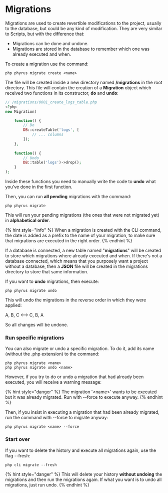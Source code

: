 # Migrations

Migrations are used to create revertible modifications to the project, usually to the database, but could be any kind of modification. They are very similar to Scripts, but with the difference that:

* Migrations can be done and undone.
* Migrations are stored in the database to remember which one was already executed and when.

To create a migration use the command:

```
php phyrus migrate create <name>
```

The file will be created inside a new directory named **/migrations** in the root directory. This file will contain the creation of a **Migration** object which received two functions in its constructor, **do** and **undo**:

```php
// /migrations/0001_create_logs_table.php
<?php
new Migration(

    function() {
        // Do
        DB::createTable('logs', [
            // ... columns
        ]);
    },
    
    function() {
        // Undo
        DB::table('logs')->drop();
    }
);
```

Inside these functions you need to manually write the code to **undo** what you've done in the first function.

Then, you can run **all pending** migrations with the command:

```
php phyrus migrate
```

This will run your pending migrations (the ones that were not migrated yet) in **alphabetical order**.

{% hint style="info" %}
When a migration is created with the CLI command, the date is added as a prefix to the name of your migration, to make sure that migrations are executed in the right order.
{% endhint %}

If a database is connected, a new table named "**migrations**" will be created to store which migrations where already executed and when. If there's not a database connected, which means that you purposely want a project without a database, then a **JSON** file will be created in the migrations directory to store that same information.

If you want to **undo** migrations, then execute:

```
php phyrus migrate undo
```

This will undo the migrations in the reverse order in which they were applied:

A, B, C <--> C, B, A

So all changes will be undone.

### Run specific migrations

You can also migrate or undo a specific migration. To do it, add its name (without the .php extension) to the command:

```
php phyrus migrate <name>
php phyrus migrate undo <name>
```

However, if you try to do or undo a migration that had already been executed, you will receive a warning message:

{% hint style="danger" %}
The migration '\<name>' wants to be executed but it was already migrated. Run with --force to execute anyway.
{% endhint %}

Then, if you insist in executing a migration that had been already migrated, run the command with --force to migrate anyway:

```
php phyrus migrate <name> --force
```

### Start over

If you want to delete the history and execute all migrations again, use the flag --fresh:

```
php cli migrate --fresh
```

{% hint style="danger" %}
This will delete your history **without undoing** the migrations and then run the migrations again. If what you want is to undo all migrations, just run undo.
{% endhint %}
